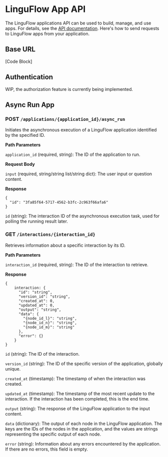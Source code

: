 # LinguFlow App API

The LinguFlow applications API can be used to build, manage, and use apps. For details, see the [API documentation](WIP). Here's how to send requests to LinguFlow apps from your application.

## Base URL

[Code Block]

## Authentication

WIP, the authorization feature is currently being implemented.

## Async Run App

### POST `/applications/{application_id}/async_run`

Initiates the asynchronous execution of a LinguFlow application identified by the specified ID.

**Path Parameters**

`application_id` (required, string): The ID of the application to run.

**Request Body**

`input` (required, string/string list/string dict): The user input or question content.

**Response**

```
{
  "id": "3fa85f64-5717-4562-b3fc-2c963f66afa6"
}
```

`id` (string): The interaction ID of the asynchronous execution task, used for polling the running result later.

### GET `/interactions/{interaction_id}`

Retrieves information about a specific interaction by its ID.

**Path Parameters**

`interaction_id` (required, string): The ID of the interaction to retrieve.

**Response**

```
{
    interaction: {
      "id": "string",
      "version_id": "string",
      "created_at": 0,
      "updated_at": 0,
      "output": "string",
      "data": {
        "{node_id_l}": "string",
        "{node_id_n}": "string",
        "{node_id_m}": "string"
      },
      "error": {}
    }
}
```

`id` (string): The ID of the interaction.

`version_id` (string): The ID of the specific version of the application, globally unique.

`created_at` (timestamp): The timestamp of when the interaction was created.

`updated_at` (timestamp): The timestamp of the most recent update to the interaction. If the interaction has been completed, this is the end time.

`output` (string): The response of the LinguFlow application to the input content.

`data` (dictionary): The output of each node in the LinguFlow application. The keys are the IDs of the nodes in the application, and the values are strings representing the specific output of each node.

`error` (string): Information about any errors encountered by the application. If there are no errors, this field is empty.
